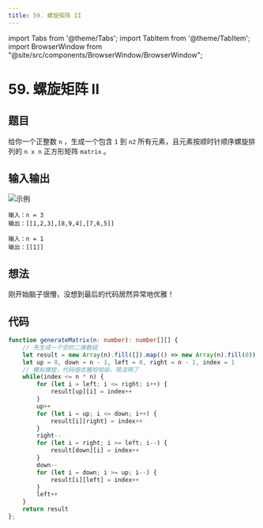 ```yaml
---
title: 59. 螺旋矩阵 II
---
```


import Tabs from '@theme/Tabs';
import TabItem from '@theme/TabItem';
import BrowserWindow from "@site/src/components/BrowserWindow/BrowserWindow";

# 59. 螺旋矩阵 II

## 题目

<BrowserWindow url='https://leetcode-cn.com/problems/spiral-matrix-ii/'>

  给你一个正整数 `n` ，生成一个包含 `1` 到 `n2` 所有元素，且元素按顺时针顺序螺旋排列的 `n x n` 正方形矩阵 `matrix` 。


</BrowserWindow>


## 输入输出

<Tabs groupId="solutions">
  <TabItem value="example1" label="示例1">

![示例](https://zhuye-1308301598.file.myqcloud.com/markdown/spiraln.jpg)

    输入：n = 3
    输出：[[1,2,3],[8,9,4],[7,6,5]]

  </TabItem>
  <TabItem value="example2" label="示例2">

    输入：n = 1
    输出：[[1]]

  </TabItem>
</Tabs>

## 想法

刚开始脑子很懵，没想到最后的代码居然异常地优雅！

## 代码

<Tabs groupId="solutions">
  <TabItem value="ts" label="TypeScript">

```ts
function generateMatrix(n: number): number[][] {
    // 先生成一个空的二维数组
    let result = new Array(n).fill([]).map(() => new Array(n).fill(0))
    let up = 0, down = n - 1, left = 0, right = n - 1, index = 1
    // 模拟螺旋，代码很优雅哈哈😄，简洁明了
    while(index <= n * n) {
        for (let i = left; i <= right; i++) {
            result[up][i] = index++
        }
        up++
        for (let i = up; i <= down; i++) {
            result[i][right] = index++
        }
        right--
        for (let i = right; i >= left; i--) {
            result[down][i] = index++
        } 
        down--
        for (let i = down; i >= up; i--) {
            result[i][left] = index++
        }
        left++
    }
    return result
};
```

  </TabItem>
</Tabs>

